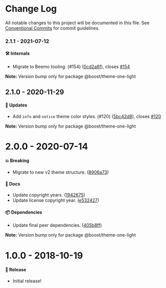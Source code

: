 # Change Log

All notable changes to this project will be documented in this file.
See [Conventional Commits](https://conventionalcommits.org) for commit guidelines.

### 2.1.1 - 2021-07-12

#### 🛠 Internals

- Migrate to Beemo tooling. (#154) ([0cd2a6f](https://github.com/milesj/boost/commit/0cd2a6f)), closes [#154](https://github.com/milesj/boost/issues/154)

**Note:** Version bump only for package @boost/theme-one-light





## 2.1.0 - 2020-11-29

#### 🚀 Updates

- Add `info` and `notice` theme color styles. (#120) ([5bc42d8](https://github.com/milesj/boost/commit/5bc42d8)), closes [#120](https://github.com/milesj/boost/issues/120)

**Note:** Version bump only for package @boost/theme-one-light





# 2.0.0 - 2020-07-14

#### 💥 Breaking

- Migrate to new v2 theme structure. ([8906a73](https://github.com/milesj/boost/commit/8906a73))

#### 📘 Docs

- Update copyright years. ([1942675](https://github.com/milesj/boost/commit/1942675))
- Update license copyright year. ([e532427](https://github.com/milesj/boost/commit/e532427))

#### 📦 Dependencies

- Update final peer dependencies. ([405b8ff](https://github.com/milesj/boost/commit/405b8ff))

**Note:** Version bump only for package @boost/theme-one-light





# 1.0.0 - 2018-10-19

#### 🎉 Release

- Initial release!
